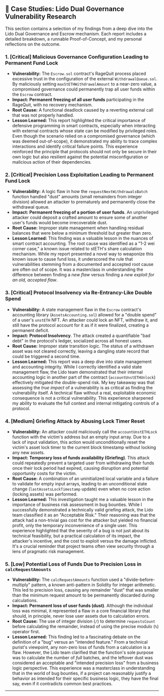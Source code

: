 ## 📂 Case Studies: Lido Dual Governance Vulnerability Research

This section contains a selection of my findings from a deep dive into the Lido Dual Governance and Escrow mechanism. Each report includes a detailed breakdown, a runnable Proof-of-Concept, and my personal reflections on the outcome.

### 1. [Critical] Malicious Governance Configuration Leading to Permanent Fund Lock

- **Vulnerability:** The `Escrow.sol` contract's RageQuit process placed excessive trust in the configuration of the external `WithdrawalQueue.sol`. By maliciously setting `maxStETHWithdrawalAmount` to a near-zero value, a compromised governance could permanently trap all user funds within the `Escrow` contract.
- **Impact:** **Permanent freezing of all user funds** participating in the RageQuit, with no recovery mechanism.
- **Root Cause:** A functional deadlock caused by a reverting external call that was not properly handled.
- **Lesson Learned:** This report highlighted the critical importance of defensive programming in smart contracts, especially when interacting with external contracts whose state can be modified by privileged roles. Even though the scenario relied on a compromised governance (which was deemed out-of-scope), it demonstrated my ability to trace complex interactions and identify critical failure points. This experience reinforced the principle that protocols should not only be secure in their own logic but also resilient against the potential misconfiguration or malicious action of their dependencies.

### 2. [Critical] Precision Loss Exploitation Leading to Permanent Fund Lock

- **Vulnerability:** A logic flaw in how the `requestNextWithdrawalsBatch` function handled "dust" amounts (small remainders from integer division) allowed an attacker to prematurely and permanently close the withdrawal queue.
- **Impact:** **Permanent freezing of a portion of user funds**. An unprivileged attacker could deposit a crafted amount to ensure some of another user's funds would become irrecoverable dust.
- **Root Cause:** Improper state management when handling residual balances that were below a minimum threshold but greater than zero.
- **Lesson Learned:** This finding was a valuable lesson in the nuances of smart contract accounting. The root cause was identified as a "1-2 wei corner case," a known issue related to stETH's share calculation mechanism. While my report presented a novel way to weaponize this known issue to cause fund loss, it underscored the rule that vulnerabilities stemming from a documented and accepted root cause are often out of scope. It was a masterclass in understanding the difference between finding a _new flaw_ versus finding a _new exploit for an old, accepted flaw_.

### 3. [Critical] Protocol Insolvency via Re-Entrancy-Like Double Spend

- **Vulnerability:** A state management flaw in the `Escrow` contract's accounting library (`AssetsAccounting.sol`) allowed for a "double spend" of a user's `unstETH` NFT. An attacker could lock an NFT, withdraw it, and still have the protocol account for it as if it were finalized, creating a permanent deficit.
- **Impact:** **Protocol Insolvency**. The attack created a quantifiable "bad debt" in the protocol's ledger, socialized across all honest users.
- **Root Cause:** Improper state transition logic. The status of a withdrawn asset was not cleared correctly, leaving a dangling state record that could be triggered a second time.
- **Lesson Learned:** This report was a deep dive into state management and accounting integrity. While I correctly identified a valid state management flaw, the Lido team demonstrated that their internal accounting logic in another part of the contract (`accountUnstETHUnlock`) effectively mitigated the double-spend risk. My key takeaway was that assessing the _true impact_ of a vulnerability is as critical as finding the vulnerability itself. A technical flaw without a real, exploitable economic consequence is not a critical vulnerability. This experience sharpened my ability to evaluate the full context and internal mitigating controls of a protocol.

### 4. [Medium] Griefing Attack by Abusing Lock Timer Reset

- **Vulnerability:** An attacker could maliciously call the `accountUnstETHLock` function with the victim's address but an empty input array. Due to a lack of input validation, this action would unconditionally reset the victim's asset lock timer to the current block timestamp without locking any new assets.
- **Impact:** **Temporary loss of funds availability (Griefing)**. This attack could repeatedly prevent a targeted user from withdrawing their funds once their lock period had expired, causing disruption and potential opportunity costs for the victim.
- **Root Cause:** A combination of an uninitialized local variable and a failure to validate for empty input arrays, leading to an unconditional state change (`lastAssetsLockTimestamp` update) even when no core action (locking assets) was performed.
- **Lesson Learned:** This investigation taught me a valuable lesson in the importance of business risk assessment in bug bounties. While I successfully demonstrated a technically valid griefing attack, the Lido team classified it as an "Acceptable Risk." Their reasoning was that the attack had a non-trivial gas cost for the attacker but yielded no financial profit, only the temporary inconvenience of a single user. This experience highlighted that the severity of a bug is not just about its technical feasibility, but a practical calculation of its impact, the attacker's incentive, and the cost to exploit versus the damage inflicted. It's a crucial reminder that project teams often view security through a lens of pragmatic risk management.

### 5. [Low] Potential Loss of Funds Due to Precision Loss in `calcRequestAmounts`

- **Vulnerability:** The `calcRequestAmounts` function used a "divide-before-multiply" pattern, a known anti-pattern in Solidity for integer arithmetic. This led to precision loss, causing any remainder "dust" that was smaller than the minimum request amount to be permanently discarded during calculations.
- **Impact:** **Permanent loss of user funds (dust)**. Although the individual loss was minimal, it represented a flaw in a core financial library that should, in principle, never lose user assets due to calculation errors.
- **Root Cause:** The use of integer division (`/`) to determine `requestsCount` before calculating the remainder, instead of using the precise modulo (`%`) operator first.
- **Lesson Learned:** This finding led to a fascinating debate on the definition of a "bug" versus an "intended feature." From a technical purist's viewpoint, any non-zero loss of funds from a calculation is a flaw. However, the Lido team clarified that the function's sole purpose was to calculate the number of _full_ batches, and the leftover dust was considered an acceptable and "intended precision loss" from a business logic perspective. This experience was a masterclass in understanding that in the world of bug bounties, if a project can reasonably justify a behavior as intended for their specific business logic, they have the final say, even if it contradicts common best practices.

---
